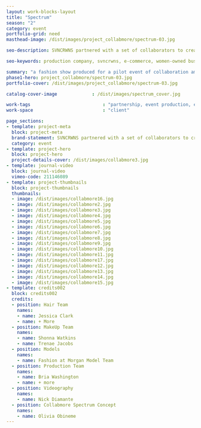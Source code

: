 ```yaml
---
layout: work-blocks-layout
title: "Spectrum"
season: "2"
category: event
portfolio-grid: need
masthead-image: /dist/images/project_collabmore/spectrum-03.jpg

seo-description: SVNCRWNS partnered with a set of collaborators to create the pilot event, Spectrum.  A fashion show highlighting local designers and stylists and creating an environment for buyers to learn about new talent.

seo-keywords: production company, svncrwns, e-commerce, women-owned businesses, creative team, consulting, business operations, launch my brand, manage my brand, photography, videography, special projects

summary: "a fashion show produced for a pilot event of collaboration amongst retailers + designers"
phase1-hero: project_collabmore/spectrum-03.jpg
portfolio-cover: /dist/images/project_collabmore/spectrum-03.jpg

catalog-cover-image				: /dist/images/spectrum_cover.jpg

work-tags 							: "partnership, event production, event team management, set design"
work-space 							: "client"

page_sections:
- template: project-meta
  block: project-meta
  brand-statement: SVNCRWNS partnered with a set of collaborators to create the pilot event, Spectrum.  A fashion show highlighting local designers and stylists and creating an environment for buyers to learn about new talent.
  category: event
- template: project-hero
  block: project-hero
  project-details-cover: /dist/images/collabmore3.jpg
- template: journal-video
  block: journal-video
  vimeo-code: 211146089
- template: project-thumbnails
  block: project-thumbnails
  thumbnails:
  - image: /dist/images/collabmore16.jpg
  - image: /dist/images/collabmore2.jpg
  - image: /dist/images/collabmore3.jpg
  - image: /dist/images/collabmore4.jpg
  - image: /dist/images/collabmore5.jpg
  - image: /dist/images/collabmore6.jpg
  - image: /dist/images/collabmore7.jpg
  - image: /dist/images/collabmore8.jpg
  - image: /dist/images/collabmore9.jpg
  - image: /dist/images/collabmore10.jpg
  - image: /dist/images/collabmore11.jpg
  - image: /dist/images/collabmore17.jpg
  - image: /dist/images/collabmore12.jpg
  - image: /dist/images/collabmore13.jpg
  - image: /dist/images/collabmore14.jpg
  - image: /dist/images/collabmore15.jpg
- template: credits002
  block: credits002
  credits:
  - position: Hair Team
    names: 
    - name: Jessica Clark
    - name: + More
  - position: MakeUp Team
    names:
    - name: Shonna Watkins
    - name: Trenae Jacobs
  - position: Models
    names:
    - name: Fashion at Morgan Model Team
  - position: Production Team
    names:
    - name: Bria Washington
    - name: + more
  - position: Videography 
    names: 
    - name: Nick Diamante
  - position: Collabmore Spectrum Concept
    names:
    - name: Olivia Obineme
---
```

